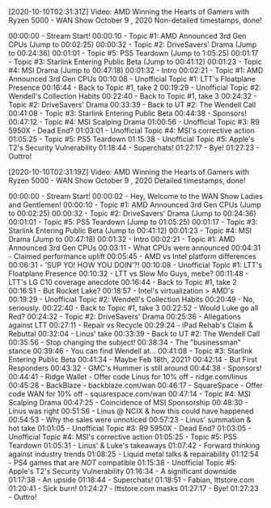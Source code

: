 [2020-10-10T02:31:31Z] Video: AMD Winning the Hearts of Gamers with Ryzen 5000 - WAN Show October 9 , 2020 
Non-detailed timestamps, done!

00:00:00 - Stream Start!
	00:00:10 - Topic #1: AMD Announced 3rd Gen CPUs (Jump to 00:02:25)
	00:00:32 - Topic #2: DriveSavers' Drama (Jump to 00:24:36)
	00:01:01 - Topic #5: PS5 Teardown (Jump to 1:05:25)
	00:01:17 - Topic #3: Starlink Entering Public Beta (Jump to 00:41:12)
	00:01:23 - Topic #4: MSI Drama (Jump to 00:47:18)
00:01:32 - Intro
	00:02:21 - Topic #1: AMD Announced 3rd Gen CPUs
00:10:08 - Unofficial Topic #1: LTT's Floatplane Presence
	00:16:44 - Back to Topic #1, take 2
00:19:29 - Unofficial Topic #2: Wendell's Collection Habits
	00:22:40 - Back to Topic #1, take 3
	00:24:32 - Topic #2: DriveSavers' Drama
00:33:39 - Back to UT #2: The Wendell Call
	00:41:08 - Topic #3: Starlink Entering Public Beta
00:44:38 - Sponsors!
	00:47:12 - Topic #4: MSI Scalping Drama
01:00:56 - Unofficial Topic #3: R9 5950X - Dead End?
01:03:01 - Unofficial Topic #4: MSI's corrective action
	01:05:25 - Topic #5: PS5 Teardown
01:15:38 - Unofficial Topic #5: Apple's T2's Security Vulnerability
01:18:44 - Superchats!
01:27:17 - Bye!
01:27:23 - Outtro!

[2020-10-10T02:31:19Z] Video: AMD Winning the Hearts of Gamers with Ryzen 5000 - WAN Show October 9 , 2020 
Detailed timestamps, done!

00:00:00 - Stream Start!
00:00:02 - Hey, Welcome to the WAN Show Ladies and Gentlemen!
00:00:10 - Topic #1: AMD Announced 3rd Gen CPUs (Jump to 00:02:25)
00:00:32 - Topic #2: DriveSavers' Drama (Jump to 00:24:36)
00:01:01 - Topic #5: PS5 Teardown (Jump to 01:05:25)
00:01:17 - Topic #3: Starlink Entering Public Beta (Jump to 00:41:12)
00:01:23 - Topic #4: MSI Drama (Jump to 00:47:18)
00:01:32 - Intro
00:02:21 - Topic #1: AMD Announced 3rd Gen CPUs
	00:03:11 - What CPUs were announced
	00:04:31 - Claimed performance uplift
	00:05:45 - AMD vs Intel platform differences
00:06:31 - 'SUP YO! HOW YOU DOIN'?!
00:10:08 - Unofficial Topic #1: LTT's Floatplane Presence
	00:10:32 - LTT vs Slow Mo Guys, mebe?
	00:11:48 - LTT's LG C10 coverage anecdote
00:16:44 - Back to Topic #1, take 2
	00:16:51 - But Rocket Lake?
	00:18:57 - Intel's virtualization > AMD's
00:19:29 - Unofficial Topic #2: Wendell's Collection Habits
	00:20:49 - No, seriously.
00:22:40 - Back to Topic #1, take 3
	00:22:52 - Would Luke go all Red?
00:24:32 - Topic #2: DriveSavers' Drama
	00:25:36 - Allegations against LTT
	00:27:11 - Repair vs Recycle
	00:29:24 - iPad Rehab's Claim & Rebuttal
	00:32:04 - Linus' take
00:33:39 - Back to UT #2: The Wendell Call
	00:35:56 - Stop changing the subject!
	00:38:34 - The "businessman" stance
	00:39:46 - You can find Wendell at...
00:41:08 - Topic #3: Starlink Entering Public Beta
	00:41:34 - Maybe Feb 18th, 2021?
	00:42:14 - But First Responders
	00:43:32 - GMC's Hummer is still around
00:44:38 - Sponsors!
	00:44:41 - Ridge Wallet - Offer code Linus for 10% off - ridge.com/linus
	00:45:28 - BackBlaze - backblaze.com/wan
	00:46:17 - SquareSpace - Offer code WAN for 10% off - squarespace.com/wan
00:47:14 - Topic #4: MSI Scalping Drama
	00:47:25 - Coincidence of MSI Sponsorship
	00:48:30 - Linus was right
	00:51:56 - Linus @ NCIX & how this could have happened
	00:54:53 - Why the sales were unnoticed
	00:57:23 - Linus' summation & hot take
01:01:05 - Unofficial Topic #3: R9 5950X - Dead End?
01:03:05 - Unofficial Topic #4: MSI's corrective action
01:05:25 - Topic #5: PS5 Teardown
	01:05:31 - Linus' & Luke's takeaways
	01:07:42 - Forward thinking against industry trends
	01:08:25 - Liquid metal talks & repairability
	01:12:54 - PS4 games that are *NOT* compatible
01:15:38 - Unofficial Topic #5: Apple's T2's Security Vulnerability
	01:16:34 - A significant downside
	01:17:38 - An upside
01:18:44 - Superchats!
	01:18:51 - Fabian, lttstore.com
	01:20:41 - Sick burn!
	01:24:27 - lttstore.com masks
01:27:17 - Bye!
01:27:23 - Outtro!

